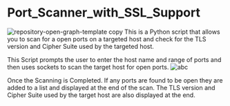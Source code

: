 # Port_Scanner_with_SSL_Support
![repository-open-graph-template copy](https://user-images.githubusercontent.com/93094166/227741513-9881d8a1-9446-4ba0-b30d-5d8b8348ab34.jpg)
This is a Python script that allows you to scan for a open ports on a targeted host and check for the TLS version and Cipher Suite used by the targeted host.

This Script prompts the user to enter the host name and range of ports and then uses sockets to scan the target host for open ports.
![abc](https://user-images.githubusercontent.com/93094166/227742344-b97d7a2f-9e26-4253-84c8-8dbf80914fba.png)


Once the Scanning is Completed. If any ports are found to be open they are added to a list and displayed at the end of the scan. The TLS version and Cipher Suite used by the target host are also displayed at the end.



